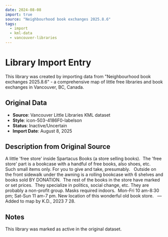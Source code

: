 ```yaml
---
date: 2024-08-08
import: true
source: "Neighbourhood book exchanges 2025.8.6"
tags:
  - import
  - kml-data
  - vancouver-libraries
---
```


# Library Import Entry

This library was created by importing data from "Neighbourhood book exchanges 2025.8.6" - a comprehensive map of little free libraries and book exchanges in Vancouver, BC, Canada.

## Original Data

- **Source**: Vancouver Little Libraries KML dataset
- **Style**: icon-503-4186F0-labelson
- **Status**: Inactive/Uncertain
- **Import Date**: August 8, 2025

## Description from Original Source

A little 'free store' inside Spartacus Books (a store selling books).  The 'free store' part is a bookcase with a handful of free books, also shoes, etc.  Such small items only.
For you to give and take, presumably.  
Outside on the front sidewalk under the awning is a rolling bookcase with 6 shelves and books sold BY DONATION.  The rest of the books in the store have marked or set prices.  
They specialize in politics, social change, etc.
They are probably a non-profit group.
Masks required indoors.  
Mon-Fri 10 am-8:30 pm; Sat-Sun 11 am-7 pm.
New location of this wonderful old book store.  
—Added to map by K.D., 2023 7 28.



## Notes

This library was marked as active in the original dataset.
